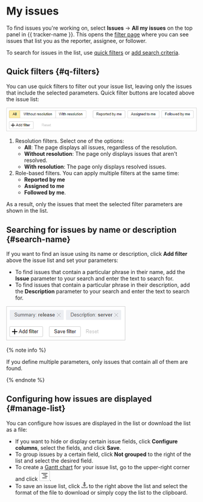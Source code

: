 # My issues

To find issues you're working on, select **Issues** → **All my issues** on the top panel in {{ tracker-name }}. This opens the [filter page](default-filters.md) where you can see issues that list you as the reporter, assignee, or follower.

To search for issues in the list, use [quick filters](#q-filters) or [add search criteria](default-filters.md#add-condition).

## Quick filters {#q-filters}

You can use quick filters to filter out your issue list, leaving only the issues that include the selected parameters. Quick filter buttons are located above the issue list:

![](../../_assets/tracker/quick-filters-new.png)

1. Resolution filters. Select one of the options:
    - **All**: The page displays all issues, regardless of the resolution.
    - **Without resolution**: The page only displays issues that aren't resolved.
    - **With resolution**: The page only displays resolved issues.
1. Role-based filters. You can apply multiple filters at the same time:
    - **Reported by me**
    - **Assigned to me**
    - **Followed by me**.

As a result, only the issues that meet the selected filter parameters are shown in the list.

## Searching for issues by name or description {#search-name}

If you want to find an issue using its name or description, click **Add filter** above the issue list and set your parameters:

- To find issues that contain a particular phrase in their name, add the **Issue** parameter to your search and enter the text to search for.
- To find issues that contain a particular phrase in their description, add the **Description** parameter to your search and enter the text to search for.

![](../../_assets/tracker/filters-condition.png)

{% note info %}

If you define multiple parameters, only issues that contain all of them are found.

{% endnote %}

## Configuring how issues are displayed {#manage-list}

You can configure how issues are displayed in the list or download the list as a file:

- If you want to hide or display certain issue fields, click **Configure columns**, select the fields, and click **Save**.
- To group issues by a certain field, click **Not grouped** to the right of the list and select the desired field.
- To create a [Gantt chart](../manager/gantt.md) for your issue list, go to the upper-right corner and click ![](../../_assets/tracker/gantt-ico.png).
- To save an issue list, click ![](../../_assets/tracker/icon-download.png) to the right above the list and select the format of the file to download or simply copy the list to the clipboard.

